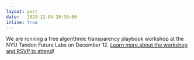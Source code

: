 ```yaml
---
layout: post
date:   2023-12-04 20:30:00
inline: true
---
```


We are running a free algorithmic transparency playbook workshop at
the NYU Tandon Future Labs on December 12.  [Learn more about the
workshop and RSVP to attend](/news_events/2023/playbook-course)!

